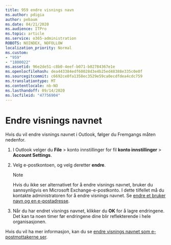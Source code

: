 ```yaml
---
title: 959 endre visnings navn
ms.author: pdigia
author: pebaum
ms.date: 04/21/2020
ms.audience: ITPro
ms.topic: article
ms.service: o365-administration
ROBOTS: NOINDEX, NOFOLLOW
localization_priority: Normal
ms.custom:
- "959"
- "1800022"
ms.assetid: 96e2de51-c8b0-4eef-b071-b02784367e1e
ms.openlocfilehash: dea443384edf60028d3e4b25ed48388e335c0e0f
ms.sourcegitcommit: c6692ce0fa1358ec3529e59ca0ecdfdea4cdc759
ms.translationtype: MT
ms.contentlocale: nb-NO
ms.lasthandoff: 09/14/2020
ms.locfileid: "47756904"
---
```

# <a name="change-your-display-name"></a>Endre visnings navnet
  
Hvis du vil endre visnings navnet i Outlook, følger du Fremgangs måten nedenfor.
  
1. I Outlook velger du **File** \> konto innstillinger for fil **konto innstillinger** \> **Account Settings**.

2. Velg e-postkontoen, og velg deretter **endre**.

    > [!NOTE]
    > Hvis du ikke ser alternativet for å endre visnings navnet, bruker du sannsynligvis en Microsoft Exchange-e-postkonto. I dette tilfellet må du kontakte administratoren for å endre visnings navnet. Se [endre et bruker navn og en e-postadresse](https://docs.microsoft.com/microsoft-365/admin/add-users/change-a-user-name-and-email-address).
  
3. Når du har endret visnings navnet, klikker du **OK** for å lagre endringene. Det kan ta noen timer før endringene dine blir reflekterende i hele organisasjonen.

Hvis du vil ha mer informasjon, kan du se [endre visnings navnet som e-postmottakerne ser](https://support.office.com/article/2b53331a-ba2a-4803-88dc-ac9fe376c8a9.aspx).
  